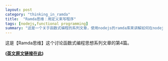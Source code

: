 ```yaml
---
layout: post
category: "thinking_in_ramda"
title:  "Ramda思维：用定义来写程序"
tags: [nodejs,functional programming]
summary: "这是一个关于函数式编程的系列文章，使用nodejs的ramda库来讲解如何在nodejs这门目前最流行的语言实现函数式编程的理念。"
---
```


这是【Ramda思维】这个讨论函数式编程思想系列文章的第4篇。

**\([英文原文链接在此](http://randycoulman.com/blog/2016/06/14/thinking-in-ramda-declarative-programming/ "英文原文")\)**
